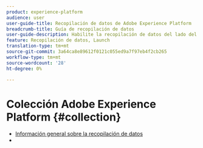 ```yaml
---
product: experience-platform
audience: user
user-guide-title: Recopilación de datos de Adobe Experience Platform
breadcrumb-title: Guía de recopilación de datos
user-guide-description: Habilite la recopilación de datos del lado del cliente para Adobe Experience Platform Edge Network.
feature: Recopilación de datos, Launch
translation-type: tm+mt
source-git-commit: 3a64ca8e89612f0121c055ed9a7f97eb4f2cb265
workflow-type: tm+mt
source-wordcount: '28'
ht-degree: 0%

---
```



# Colección Adobe Experience Platform {#collection}

- [Información general sobre la recopilación de datos](home.md)
- 
